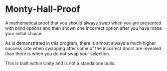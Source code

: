 # Monty-Hall-Proof
 A mathematical proof that you should always swap when you are presented with blind options and then shown one incorrect option after you have made your initial choice.

 As is demonstrated in this program, there is almost always a much higher success rate when swapping after some of the incorrect doors are revealed than there is when you do not swap your selection.

This is built within Unity and is not a standalone build.
